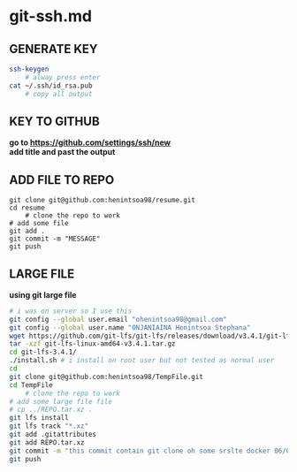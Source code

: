 # git-ssh.md
## GENERATE KEY
```bash
ssh-keygen
	# alway press enter
cat ~/.ssh/id_rsa.pub
	# copy all output
```
## KEY TO GITHUB
**go to https://github.com/settings/ssh/new** \
**add title and past the output**
## ADD FILE TO REPO
```
git clone git@github.com:henintsoa98/resume.git
cd resume
	# clone the repo to work
# add some file
git add .
git commit -m "MESSAGE"
git push
```
## LARGE FILE
**using git large file**
```bash
# i was on server so I use this
git config --global user.email "ohenintsoa98@gmail.com"                                                   
git config --global user.name "ONJANIAINA Henintsoa Stephana"
wget https://github.com/git-lfs/git-lfs/releases/download/v3.4.1/git-lfs-linux-amd64-v3.4.1.tar.gz
tar -xzf git-lfs-linux-amd64-v3.4.1.tar.gz
cd git-lfs-3.4.1/
./install.sh # i install on root user but not tested as normal user
cd
git clone git@github.com:henintsoa98/TempFile.git
cd TempFile
	# clone the repo to work
# add some large file file
# cp ../REPO.tar.xz .
git lfs install
git lfs track "*.xz"
git add .gitattributes
git add REPO.tar.xz
git commit -m "this commit contain git clone oh some srslte docker 06/02/24"
git push
```
